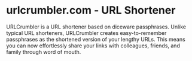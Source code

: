 # urlcrumbler.com - URL Shortener
URLCrumbler is a URL shortener based on diceware passphrases. Unlike typical URL shorteners, URLCrumbler creates easy-to-remember passphrases as the shortened version of your lengthy URLs. This means you can now effortlessly share your links with colleagues, friends, and family through word of mouth.
